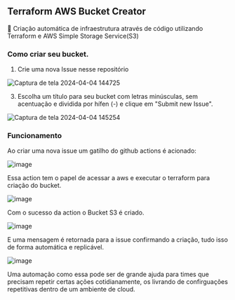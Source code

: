 ## Terraform AWS Bucket Creator

🚀 Criação automática de infraestrutura através de código utilizando Terraform e AWS Simple Storage Service(S3)


### Como criar seu bucket.

1. Crie uma nova Issue nesse repositório
 
![Captura de tela 2024-04-04 144725](https://github.com/gransottodev/terraform-s3-bucket-creator/assets/101595139/864f8aad-c70a-40e3-90fc-8424d6570327)

3. Escolha um título para seu bucket com letras minúsculas, sem acentuação e dividida por hífen (-) e clique em "Submit new Issue".

![Captura de tela 2024-04-04 145254](https://github.com/gransottodev/terraform-s3-bucket-creator/assets/101595139/558b81d8-552a-42d9-885d-81418662a500)


### Funcionamento
Ao criar uma nova issue um gatilho do github actions é acionado:
</br>

![image](https://github.com/gransottodev/terraform-s3-bucket-creator/assets/101595139/5ebbb1a1-146b-4c72-be55-5df15431868e)

Essa action tem o papel de acessar a aws e executar o terraform  para criação do bucket.

![image](https://github.com/gransottodev/terraform-s3-bucket-creator/assets/101595139/ecf9b747-abd8-472f-8deb-835e017b49bb)


Com o sucesso da action o Bucket S3 é criado.

![image](https://github.com/gransottodev/terraform-s3-bucket-creator/assets/101595139/7d38c941-dfd1-46cc-b7fa-95431789d8a0)

E uma mensagem é retornada para a issue confirmando a criação, tudo isso de forma automática e replicável.


![image](https://github.com/gransottodev/terraform-s3-bucket-creator/assets/101595139/92b8a423-4fec-4cb0-b871-46e9a18a9ed9)



Uma automação como essa pode ser de grande ajuda para times que precisam repetir certas ações cotidianamente, os livrando de confirguações repetitivas dentro
de um ambiente de cloud.
